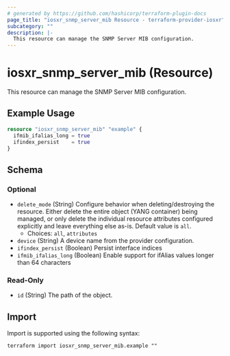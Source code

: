 ```yaml
---
# generated by https://github.com/hashicorp/terraform-plugin-docs
page_title: "iosxr_snmp_server_mib Resource - terraform-provider-iosxr"
subcategory: ""
description: |-
  This resource can manage the SNMP Server MIB configuration.
---
```


# iosxr_snmp_server_mib (Resource)

This resource can manage the SNMP Server MIB configuration.

## Example Usage

```terraform
resource "iosxr_snmp_server_mib" "example" {
  ifmib_ifalias_long = true
  ifindex_persist    = true
}
```

<!-- schema generated by tfplugindocs -->
## Schema

### Optional

- `delete_mode` (String) Configure behavior when deleting/destroying the resource. Either delete the entire object (YANG container) being managed, or only delete the individual resource attributes configured explicitly and leave everything else as-is. Default value is `all`.
  - Choices: `all`, `attributes`
- `device` (String) A device name from the provider configuration.
- `ifindex_persist` (Boolean) Persist interface indices
- `ifmib_ifalias_long` (Boolean) Enable support for ifAlias values longer than 64 characters

### Read-Only

- `id` (String) The path of the object.

## Import

Import is supported using the following syntax:

```shell
terraform import iosxr_snmp_server_mib.example ""
```

